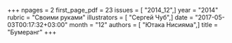 +++
npages = 2
first_page_pdf = 23
issues = [ "2014_12",]
year = "2014"
rubric = "Своими руками"
illustrators = [ "Сергей Чуб",]
date = "2017-05-03T00:17:32+03:00"
month = "12"
authors = [ "Ютака Нисияма",]
title = "Бумеранг"
+++
